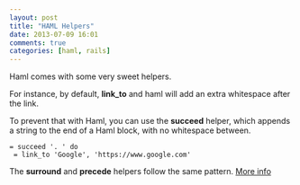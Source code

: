 ```yaml
---
layout: post
title: "HAML Helpers"
date: 2013-07-09 16:01
comments: true
categories: [haml, rails]
---
```

Haml comes with some very sweet helpers.

For instance, by default, **link_to** and haml will add an extra whitespace after the link.

To prevent that with Haml, you can use the **succeed** helper, which appends a string to the end of a Haml block, with no whitespace between.
``` haml
= succeed '. ' do
 = link_to 'Google', 'https://www.google.com'
```
The **surround** and **precede** helpers follow the same pattern.
[More info](http://haml.info/docs/yardoc/Haml/Helpers.html)
